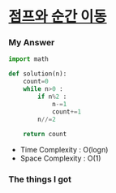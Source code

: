 # [점프와 순간 이동](https://school.programmers.co.kr/learn/courses/30/lessons/12980)



### My Answer

```python
import math

def solution(n):
    count=0
    while n>0 :
        if n%2 : 
            n-=1
            count+=1
        n//=2
        
    return count
```

* Time Complexity : O(logn)
* Space Complexity : O(1)



### The things I got
